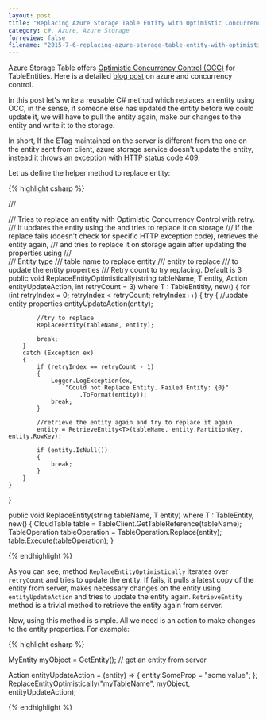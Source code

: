 ```yaml
---
layout: post
title: "Replacing Azure Storage Table Entity with Optimistic Concurrency"
category: c#, Azure, Azure Storage
forreview: false
filename: "2015-7-6-replacing-azure-storage-table-entity-with-optimistic-concurrency.md"
---
```


Azure Storage Table offers [Optimistic Concurrency Control (OCC)](https://en.wikipedia.org/wiki/Optimistic_concurrency_control) for TableEntities. Here is a detailed [blog post](http://azure.microsoft.com/blog/2014/09/08/managing-concurrency-in-microsoft-azure-storage-2/) on azure and concurrency control.

In this post let's write a reusable C# method which replaces an entity using OCC, in the sense, if someone else has updated the entity before we could update it, we will have to pull the entity again, make our changes to the entity and write it to the storage.

In short, If the ETag maintained on the server is different from the one on the entity sent from client, azure storage service doesn't update the entity, instead it throws an exception with HTTP status code 409.

Let us define the helper method to replace entity:

{% highlight csharp %}

/// <summary>
/// Tries to replace an entity with Optimistic Concurrency Control with retry.
/// It updates the entity using the <see cref="entityUpdateAction"/> and tries to replace it on storage
/// If the replace fails (doesn't check for specific HTTP exception code), retrieves the entity again,
/// and tries to replace it on storage again after updating the properties using <see cref="entityUpdateAction"/>
/// </summary>
/// <typeparam name="T">Entity type</typeparam>
/// <param name="tableName">table name to replace entity</param>
/// <param name="entity">entity to replace</param>
/// <param name="entityUpdateAction"><see cref="Action"/> to update the entity properties</param>
/// <param name="retryCount">Retry count to try replacing. Default is 3</param>
public void ReplaceEntityOptimistically<T>(string tableName, T entity, Action<T> entityUpdateAction, int retryCount = 3)
    where T : TableEntitity, new()
	{
    for (int retryIndex = 0; retryIndex < retryCount; retryIndex++)
    {
        try
        {
            //update entity properties
            entityUpdateAction(entity);

            //try to replace
            ReplaceEntity(tableName, entity);

            break;
        }
        catch (Exception ex)
        {
            if (retryIndex == retryCount - 1)
            {
                Logger.LogException(ex,
                    "Could not Replace Entity. Failed Entity: {0}"
                        .ToFormat(entity));
                break;
            }

            //retrieve the entity again and try to replace it again
            entity = RetrieveEntity<T>(tableName, entity.PartitionKey, entity.RowKey);

            if (entity.IsNull())
            {
                break;
            }
        }
    }
}

public void ReplaceEntity<T>(string tableName, T entity) where T : TableEntity, new()
{
    CloudTable table = TableClient.GetTableReference(tableName);
    TableOperation tableOperation = TableOperation.Replace(entity);
    table.Execute(tableOperation);
}
		
{% endhighlight %}

As you can see, method `ReplaceEntityOptimistically` iterates over `retryCount` and tries to update the entity. If fails, it pulls a latest copy of the entity from server, makes necessary changes on the entity using `entityUpdateAction` and tries to update the entity again. `RetrieveEntity` method is a trivial method to retrieve the entity again from server.

Now, using this method is simple. All we need is an action to make changes to the entity properties. For example:

{% highlight csharp %}

MyEntity myObject = GetEntity(); // get an entity from server

Action<MyEntity> entityUpdateAction = (entity) => { entity.SomeProp = "some value"; };
ReplaceEntityOptimistically("myTableName", myObject, entityUpdateAction);

{% endhighlight %}